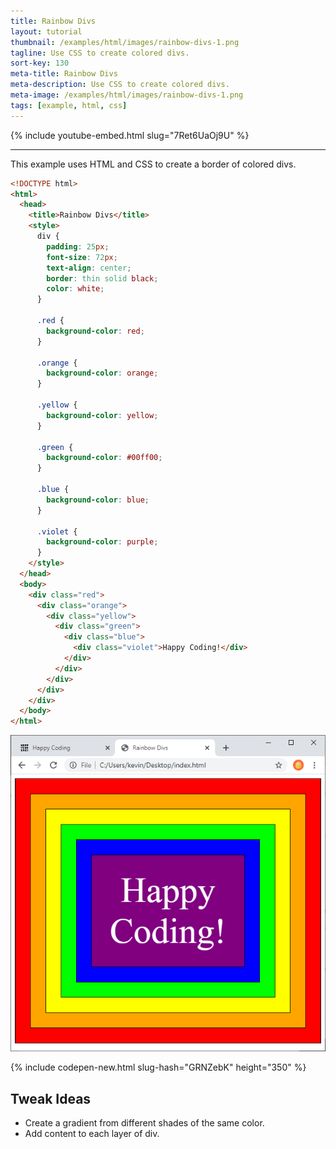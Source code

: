 ```yaml
---
title: Rainbow Divs
layout: tutorial
thumbnail: /examples/html/images/rainbow-divs-1.png
tagline: Use CSS to create colored divs.
sort-key: 130
meta-title: Rainbow Divs
meta-description: Use CSS to create colored divs.
meta-image: /examples/html/images/rainbow-divs-1.png
tags: [example, html, css]
---
```


{% include youtube-embed.html slug="7Ret6UaOj9U" %}

---

This example uses HTML and CSS to create a border of colored divs.

```html
<!DOCTYPE html>
<html>
  <head>
    <title>Rainbow Divs</title>
    <style>
      div {
        padding: 25px;
        font-size: 72px;
        text-align: center;
        border: thin solid black;
        color: white;
      }

      .red {
        background-color: red;
      }

      .orange {
        background-color: orange;
      }

      .yellow {
        background-color: yellow;
      }

      .green {
        background-color: #00ff00;
      }

      .blue {
        background-color: blue;
      }

      .violet {
        background-color: purple;
      }
    </style>
  </head>
  <body>
    <div class="red">
      <div class="orange">
        <div class="yellow">
          <div class="green">
            <div class="blue">
              <div class="violet">Happy Coding!</div>
            </div>
          </div>
        </div>
      </div>
    </div>
  </body>
</html>
```

![rainbow divs](/examples/html/images/rainbow-divs-2.png)

{% include codepen-new.html slug-hash="GRNZebK" height="350" %}

## Tweak Ideas

- Create a gradient from different shades of the same color.
- Add content to each layer of div.